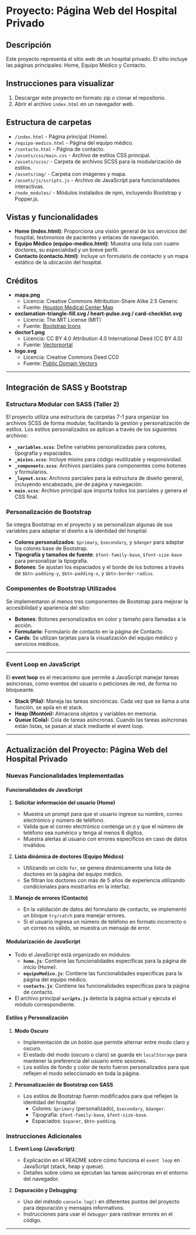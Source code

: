 # Proyecto: Página Web del Hospital Privado

## Descripción

Este proyecto representa el sitio web de un hospital privado. El sitio incluye las páginas principales: Home, Equipo Médico y Contacto.

## Instrucciones para visualizar

1. Descargar este proyecto en formato zip o clonar el repositorio.
2. Abrir el archivo `index.html` en un navegador web.

## Estructura de carpetas

- `/index.html` - Página principal (Home).
- `/equipo-medico.html` - Página del equipo médico.
- `/contacto.html` - Página de contacto.
- `/assets/css/main.css` - Archivo de estilos CSS principal.
- `/assets/scss/` - Carpeta de archivos SCSS para la modularización de estilos.
- `/assets/img/` - Carpeta con imágenes y mapa.
- `/assets/js/scripts.js` - Archivo de JavaScript para funcionalidades interactivas.
- `/node_modules/` - Módulos instalados de npm, incluyendo Bootstrap y Popper.js.

## Vistas y funcionalidades

- **Home (index.html)**: Proporciona una visión general de los servicios del hospital, testimonios de pacientes y enlaces de navegación.
- **Equipo Médico (equipo-medico.html)**: Muestra una lista con cuatro doctores, su especialidad y un breve perfil.
- **Contacto (contacto.html)**: Incluye un formulario de contacto y un mapa estático de la ubicación del hospital.

## Créditos

- **mapa.png**
  - Licencia: Creative Commons Attribution-Share Alike 2.5 Generic
  - Fuente: [Houston Medical Center Map](https://commons.wikimedia.org/wiki/File:Houston_Medical_Center_Map.png)
- **exclamation-triangle-fill.svg / heart-pulse.svg / card-checklist.svg**
  - Licencia: The MIT License (MIT)
  - Fuente: [Bootstrap Icons](https://icons.getbootstrap.com/)
- **doctor1.png**
  - Licencia: CC BY 4.0 Attribution 4.0 International Deed (CC BY 4.0)
  - Fuente: [Vectorportal](https://vectorportal.com/es/vector/doctor-con-una-carpeta/35588)
- **logo.svg**
  - Licencia: Creative Commons Deed CC0
  - Fuente: [Public Domain Vectors](https://publicdomainvectors.org/en/free-clipart/Hospital-sign/45161.html)

---

## Integración de SASS y Bootstrap

### Estructura Modular con SASS (Taller 2)

El proyecto utiliza una estructura de carpetas 7-1 para organizar los archivos SCSS de forma modular, facilitando la gestión y personalización de estilos. Los estilos personalizados se aplican a través de los siguientes archivos:

- **`_variables.scss`**: Define variables personalizadas para colores, tipografía y espaciados.
- **`_mixins.scss`**: Incluye mixins para código reutilizable y responsividad.
- **`_components.scss`**: Archivos parciales para componentes como botones y formularios.
- **`_layout.scss`**: Archivos parciales para la estructura de diseño general, incluyendo encabezado, pie de página y navegación.
- **`main.scss`**: Archivo principal que importa todos los parciales y genera el CSS final.

### Personalización de Bootstrap

Se integra Bootstrap en el proyecto y se personalizan algunas de sus variables para adaptar el diseño a la identidad del hospital:

- **Colores personalizados**: `$primary`, `$secondary`, y `$danger` para adaptar los colores base de Bootstrap.
- **Tipografía y tamaños de fuente**: `$font-family-base`, `$font-size-base` para personalizar la tipografía.
- **Botones**: Se ajustan los espaciados y el borde de los botones a través de `$btn-padding-y`, `$btn-padding-x`, y `$btn-border-radius`.

### Componentes de Bootstrap Utilizados

Se implementaron al menos tres componentes de Bootstrap para mejorar la accesibilidad y apariencia del sitio:

- **Botones**: Botones personalizados en color y tamaño para llamadas a la acción.
- **Formulario**: Formulario de contacto en la página de Contacto.
- **Cards**: Se utilizan tarjetas para la visualización del equipo médico y servicios médicos.

---

### Event Loop en JavaScript
El **event loop** es el mecanismo que permite a JavaScript manejar tareas asíncronas, como eventos del usuario o peticiones de red, de forma no bloqueante.

- **Stack (Pila):** Maneja las tareas sincrónicas. Cada vez que se llama a una función, se apila en el stack.
- **Heap (Montón):** Almacena objetos y variables en memoria.
- **Queue (Cola):** Cola de tareas asíncronas. Cuando las tareas asíncronas están listas, se pasan al stack mediante el event loop.

---

## Actualización del Proyecto: Página Web del Hospital Privado

### Nuevas Funcionalidades Implementadas

#### Funcionalidades de JavaScript
1. **Solicitar información del usuario (Home)**
   - Muestra un prompt para que el usuario ingrese su nombre, correo electrónico y número de teléfono.
   - Valida que el correo electrónico contenga un `@` y que el número de teléfono sea numérico y tenga al menos 8 dígitos.
   - Muestra alertas al usuario con errores específicos en caso de datos inválidos.

2. **Lista dinámica de doctores (Equipo Médico)**
   - Utilizando un ciclo `for`, se genera dinámicamente una lista de doctores en la página del equipo médico.
   - Se filtran los doctores con más de 5 años de experiencia utilizando condicionales para mostrarlos en la interfaz.

3. **Manejo de errores (Contacto)**
   - En la validación de datos del formulario de contacto, se implementó un bloque `try/catch` para manejar errores.
   - Si el usuario ingresa un número de teléfono en formato incorrecto o un correo no válido, se muestra un mensaje de error.

#### Modularización de JavaScript
- Todo el JavaScript está organizado en módulos:
  - **`home.js`**: Contiene las funcionalidades específicas para la página de inicio (Home).
  - **`equipoMedico.js`**: Contiene las funcionalidades específicas para la página del equipo médico.
  - **`contacto.js`**: Contiene las funcionalidades específicas para la página de contacto.
- El archivo principal **`scripts.js`** detecta la página actual y ejecuta el módulo correspondiente.

#### Estilos y Personalización
1. **Modo Oscuro**
   - Implementación de un botón que permite alternar entre modo claro y oscuro.
   - El estado del modo (oscuro o claro) se guarda en `localStorage` para mantener la preferencia del usuario entre sesiones.
   - Los estilos de fondo y color de texto fueron personalizados para que reflejen el modo seleccionado en toda la página.

2. **Personalización de Bootstrap con SASS**
   - Los estilos de Bootstrap fueron modificados para que reflejen la identidad del hospital:
     - Colores: `$primary` (personalizado), `$secondary`, `$danger`.
     - Tipografía: `$font-family-base`, `$font-size-base`.
     - Espaciados: `$spacer`, `$btn-padding`.

### Instrucciones Adicionales
1. **Event Loop (JavaScript)**:
   - Explicación en el README sobre cómo funciona el `event loop` en JavaScript (stack, heap y queue).
   - Detalles sobre cómo se ejecutan las tareas asíncronas en el entorno del navegador.

2. **Depuración y Debugging**:
   - Uso del método `console.log()` en diferentes puntos del proyecto para depuración y mensajes informativos.
   - Instrucciones para usar el `debugger` para rastrear errores en el código.

---
